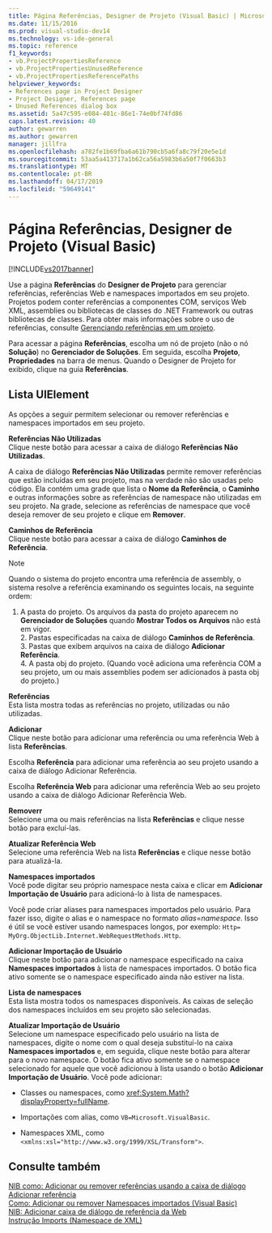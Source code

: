 ```yaml
---
title: Página Referências, Designer de Projeto (Visual Basic) | Microsoft Docs
ms.date: 11/15/2016
ms.prod: visual-studio-dev14
ms.technology: vs-ide-general
ms.topic: reference
f1_keywords:
- vb.ProjectPropertiesReference
- vb.ProjectPropertiesUnusedReference
- vb.ProjectPropertiesReferencePaths
helpviewer_keywords:
- References page in Project Designer
- Project Designer, References page
- Unused References dialog box
ms.assetid: 5a47c595-e084-401c-86e1-74e0bf74fd86
caps.latest.revision: 40
author: gewarren
ms.author: gewarren
manager: jillfra
ms.openlocfilehash: a782fe1b69fba6a61b790cb5a6fa8c79f20e5e1d
ms.sourcegitcommit: 53aa5a413717a1b62ca56a5983b6a50f7f0663b3
ms.translationtype: MT
ms.contentlocale: pt-BR
ms.lasthandoff: 04/17/2019
ms.locfileid: "59649141"
---
```

# <a name="references-page-project-designer-visual-basic"></a>Página Referências, Designer de Projeto (Visual Basic)
[!INCLUDE[vs2017banner](../../includes/vs2017banner.md)]

Use a página **Referências** do **Designer de Projeto** para gerenciar referências, referências Web e namespaces importados em seu projeto. Projetos podem conter referências a componentes COM, serviços Web XML, assemblies ou bibliotecas de classes do .NET Framework ou outras bibliotecas de classes. Para obter mais informações sobre o uso de referências, consulte [Gerenciando referências em um projeto](../../ide/managing-references-in-a-project.md).  
  
 Para acessar a página **Referências**, escolha um nó de projeto (não o nó **Solução**) no **Gerenciador de Soluções**. Em seguida, escolha **Projeto**, **Propriedades** na barra de menus. Quando o Designer de Projeto for exibido, clique na guia **Referências**.  
  
## <a name="uielement-list"></a>Lista UIElement  
 As opções a seguir permitem selecionar ou remover referências e namespaces importados em seu projeto.  
  
 **Referências Não Utilizadas**  
 Clique neste botão para acessar a caixa de diálogo **Referências Não Utilizadas**.  
  
 A caixa de diálogo **Referências Não Utilizadas** permite remover referências que estão incluídas em seu projeto, mas na verdade não são usadas pelo código. Ela contém uma grade que lista o **Nome da Referência**, o **Caminho** e outras informações sobre as referências de namespace não utilizadas em seu projeto. Na grade, selecione as referências de namespace que você deseja remover de seu projeto e clique em **Remover**.  
  
 **Caminhos de Referência**  
 Clique neste botão para acessar a caixa de diálogo **Caminhos de Referência**.  
  
> [!NOTE]
>  Quando o sistema do projeto encontra uma referência de assembly, o sistema resolve a referência examinando os seguintes locais, na seguinte ordem:  
> 
> 1. A pasta do projeto. Os arquivos da pasta do projeto aparecem no **Gerenciador de Soluções** quando **Mostrar Todos os Arquivos** não está em vigor.  
>    2.  Pastas especificadas na caixa de diálogo **Caminhos de Referência**.  
>    3.  Pastas que exibem arquivos na caixa de diálogo **Adicionar Referência**.  
>    4.  A pasta obj do projeto. (Quando você adiciona uma referência COM a seu projeto, um ou mais assemblies podem ser adicionados à pasta obj do projeto.)  
  
 **Referências**  
 Esta lista mostra todas as referências no projeto, utilizadas ou não utilizadas.  
  
 **Adicionar**  
 Clique neste botão para adicionar uma referência ou uma referência Web à lista **Referências**.  
  
 Escolha **Referência** para adicionar uma referência ao seu projeto usando a caixa de diálogo Adicionar Referência.  
  
 Escolha **Referência Web** para adicionar uma referência Web ao seu projeto usando a caixa de diálogo Adicionar Referência Web.  
  
 **Removerr**  
 Selecione uma ou mais referências na lista **Referências** e clique nesse botão para excluí-las.  
  
 **Atualizar Referência Web**  
 Selecione uma referência Web na lista **Referências** e clique nesse botão para atualizá-la.  
  
 **Namespaces importados**  
 Você pode digitar seu próprio namespace nesta caixa e clicar em **Adicionar Importação de Usuário** para adicioná-lo à lista de namespaces.  
  
 Você pode criar aliases para namespaces importados pelo usuário. Para fazer isso, digite o alias e o namespace no formato *alias*=*namespace*. Isso é útil se você estiver usando namespaces longos, por exemplo: `Http= MyOrg.ObjectLib.Internet.WebRequestMethods.Http`.  
  
 **Adicionar Importação de Usuário**  
 Clique neste botão para adicionar o namespace especificado na caixa **Namespaces importados** à lista de namespaces importados. O botão fica ativo somente se o namespace especificado ainda não estiver na lista.  
  
 **Lista de namespaces**  
 Esta lista mostra todos os namespaces disponíveis. As caixas de seleção dos namespaces incluídos em seu projeto são selecionadas.  
  
 **Atualizar Importação de Usuário**  
 Selecione um namespace especificado pelo usuário na lista de namespaces, digite o nome com o qual deseja substituí-lo na caixa **Namespaces importados** e, em seguida, clique neste botão para alterar para o novo namespace. O botão fica ativo somente se o namespace selecionado for aquele que você adicionou à lista usando o botão **Adicionar Importação de Usuário**. Você pode adicionar:  
  
-   Classes ou namespaces, como <xref:System.Math?displayProperty=fullName>.  
  
-   Importações com alias, como `VB=Microsoft.VisualBasic`.  
  
-   Namespaces XML, como `<xmlns:xsl="http://www.w3.org/1999/XSL/Transform">`.  
  
## <a name="see-also"></a>Consulte também  
 [NIB como: Adicionar ou remover referências usando a caixa de diálogo Adicionar referência](http://msdn.microsoft.com/3bd75d61-f00c-47c0-86a2-dd1f20e231c9)   
 [Como: Adicionar ou remover Namespaces importados (Visual Basic)](../../ide/how-to-add-or-remove-imported-namespaces-visual-basic.md)   
 [NIB: Adicionar caixa de diálogo de referência da Web](http://msdn.microsoft.com/bdf05776-c591-40af-bfd7-e1e2aa1e87b5)   
 [Instrução Imports (Namespace de XML)](http://msdn.microsoft.com/library/1f4d50a6-08c7-4c2e-8206-ccae35fcd1b4)
